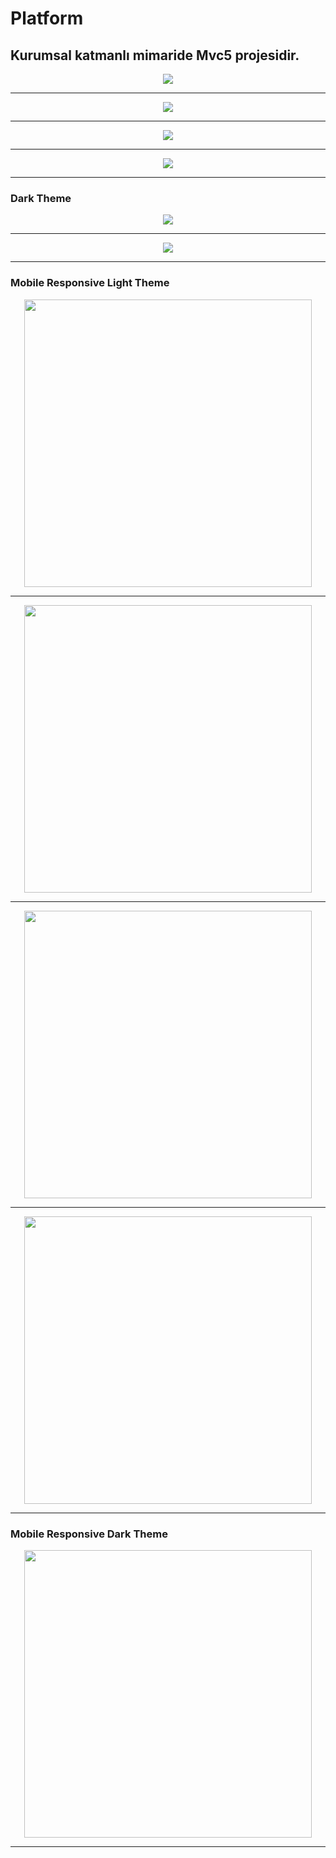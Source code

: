 # Platform
<h2>Kurumsal katmanlı mimaride Mvc5 projesidir.</h2>
<p align="center">
  <img src="https://github.com/ufukgulec/Platform/blob/master/AppImages/desktop-login-page.png">
</p>
  <hr/>
  <p align="center">
  <img src="https://github.com/ufukgulec/Platform/blob/master/AppImages/desktop-light-home.png">
</p>   
<hr/>
  <p align="center">
  <img src="https://github.com/ufukgulec/Platform/blob/master/AppImages/desktop-modal-post.png">
</p>    
<hr/>
  <p align="center">
  <img src="https://github.com/ufukgulec/Platform/blob/master/AppImages/desktop-light-tag.png">
</p>    
<hr/>
  <h3>Dark Theme</h3>
  <p align="center">
  <img src="https://github.com/ufukgulec/Platform/blob/master/AppImages/desktop-dark-home.png?raw=true">
</p>    
<hr/>
  <p align="center">
  <img src="https://github.com/ufukgulec/Platform/blob/master/AppImages/desktop-dark-tag.png?raw=true">
</p>    
<hr/>
  <h3>Mobile Responsive Light Theme</h3>
  <p align="center">
  <img src="https://github.com/ufukgulec/Platform/blob/master/AppImages/mobil-light-home.png?raw=true" width="460" >
</p>    
<hr/>
  <p align="center">
  <img src="https://github.com/ufukgulec/Platform/blob/master/AppImages/mobil-modal-post.png?raw=true" width="460">
</p>    
<hr/>
  <p align="center">
  <img src="https://github.com/ufukgulec/Platform/blob/master/AppImages/mobil-tag-index.png?raw=true" width="460">
</p>  
<hr/>
  <p align="center">
  <img src="https://github.com/ufukgulec/Platform/blob/master/AppImages/mobil-entry-detail.png?raw=true" width="460">
</p>  
<hr/>
  <h3>Mobile Responsive Dark Theme</h3>
  <p align="center">
  <img src="https://github.com/ufukgulec/Platform/blob/master/AppImages/mobil-dark-home.png?raw=true" width="460" >
  </p>
  <hr/>

